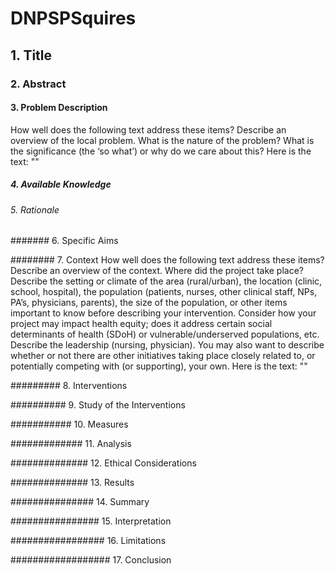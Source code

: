 # DNPSPSquires

## 1. Title


### 2. Abstract



#### 3. Problem Description
How well does the following text address these items? Describe an overview of the local problem. What is the nature of the problem?
What is the significance (the ‘so what’) or why do we care about this? Here is the text: "<paste text here>"


##### 4. Available Knowledge



###### 5. Rationale



####### 6. Specific Aims



######## 7. Context 
How well does the following text address these items? Describe an overview of the context. Where did the project take place? 
Describe the setting or climate of the area (rural/urban), the location (clinic, school, hospital), the population (patients, nurses, other clinical staff,  NPs, PA’s, physicians, parents), the size of the population, or other items important to know before describing your intervention. Consider how your project may impact health equity; does it address certain social determinants of health (SDoH) or vulnerable/underserved populations, etc. Describe the leadership (nursing, physician). You may also want to describe whether or not there are other initiatives taking place closely related to, or potentially competing with (or supporting), your own. 
Here is the text: "<paste text here>"




######### 8. Interventions



########## 9. Study of the Interventions



########### 10. Measures



############# 11. Analysis




############## 12. Ethical Considerations



############## 13. Results




############### 14. Summary



################ 15. Interpretation



################# 16. Limitations



################## 17. Conclusion
